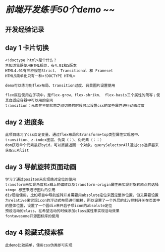 # ***前端开发练手50个demo ~~***
## 开发经验记录
## day 1 卡片切换
    <!doctype html>是个什么？
    告知浏览器使用HTML规范，有4.01和5版本
    HTML4.01有三种规范Strict、 Transitional 和 Frameset
    HTML5简单化只有一种<!DOCTYPE HTML>

    demo可以练习到flex布局、transition过度、背景图片设置使用

    flex属性使用在子项中，是flex-grow、flex-shrikn、 flex-basis三个属性的简写；使其自适应容器中可以用的空间
    transition：元素在不同状态之间切换的时候可以设置css的某些属性进行动画过度

## day 2 进度条
    此项目练习了css自定变量、通过flex布局和transform+top类型属性实现居中、transition、z-index图层、伪类（：）、伪元素（：：）
    dom获取单个元素最好byid，可以直接返回一个对象，querySelectorAll通过css选择器来获取元素list

## day 3 导航旋转页面动画
    学习了通过positon来实现绝对定位的使用
    transform来实现角度和x轴上的偏转以及transform-origin属性来实现对旋转原点的选择
    <img> 标签来进行图片的引用
    div层级使用，比如项目中导航旋转开关需要用absolute定位来固定整体位置，但又需要设置为relative来实现icon的浮动式布局进行偏移，所以设置了一个外层的div控制开关在页面中的整体位置，设置了一个圆div来开启子项icon的absolute定位
    预设活动的class，在希望活动的时候添加class属性来实现活动效果
    fontawesome开源图标库的使用

## day 4 隐藏式搜索框
    此demo比较简单，使用css伪类即可实现